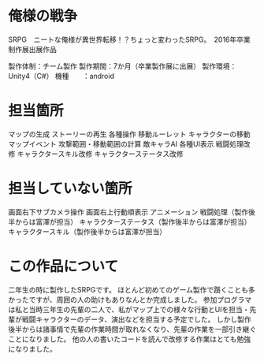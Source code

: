 ﻿# 俺様の戦争
SRPG　ニートな俺様が異世界転移！？ちょっと変わったSRPG。　2016年卒業制作展出展作品

製作体制：チーム製作
製作期間：7か月（卒業製作展に出展）
製作環境：Unity4（C#）
機種　　：android

# 担当箇所
 マップの生成
 ストーリーの再生
 各種操作
 移動ルーレット
 キャラクターの移動
 マップイベント
 攻撃範囲・移動範囲の計算
 敵キャラAI
 各種UI表示
 戦闘処理改修
 キャラクタースキル改修
 キャラクターステータス改修

# 担当していない箇所
 画面右下サブカメラ操作
 画面右上行動順表示
 アニメーション
 戦闘処理（製作後半からは富澤が担当）
 キャラクターステータス（製作後半からは富澤が担当）
 キャラクタースキル（製作後半からは富澤が担当）



# この作品について
二年生の時に製作したSRPGです。
ほとんど初めてのゲーム製作で躓くことも多かったですが、周囲の人の助けもありなんとか完成しました。
参加プログラマは私と当時三年生の先輩の二人で、私がマップ上での様々な行動とUIを担当・先輩が戦闘キャラクターのデータ、演出などを担当する予定でした。
しかし製作後半からは諸事情で先輩の作業時間が取れなくなり、先輩の作業を一部引き継ぐことになりました。
他の人の書いたコードを読んで改修する作業はとても勉強になりました。
